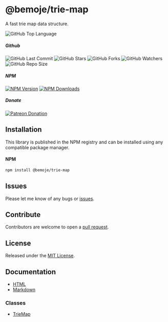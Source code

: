 # @bemoje/trie-map
A fast trie map data structure.

![GitHub Top Language](https://img.shields.io/github/languages/top/bemoje/https://github.com/bemoje/tsmono)

##### Github
![GitHub Last Commit](https://img.shields.io/github/last-commit/bemoje/https://github.com/bemoje/tsmono?color=red)
![GitHub Stars](https://img.shields.io/github/stars/bemoje/https://github.com/bemoje/tsmono)
![GitHub Forks](https://img.shields.io/github/forks/bemoje/https://github.com/bemoje/tsmono)
![GitHub Watchers](https://img.shields.io/github/watchers/bemoje/https://github.com/bemoje/tsmono)
![GitHub Repo Size](https://img.shields.io/github/repo-size/bemoje/https://github.com/bemoje/tsmono)

##### NPM
<span><a href="https://npmjs.org/@bemoje/trie-map" title="View this project on NPM"><img src="https://img.shields.io/npm/v/@bemoje/trie-map" alt="NPM Version" /></a></span>
<span><a href="https://npmjs.org/@bemoje/trie-map" title="NPM Downloads"><img src="https://img.shields.io/npm/dt/@bemoje/trie-map" alt="NPM Downloads" /></a></span>


##### Donate
<span><a href="https://www.patreon.com/user?u=40752770" title="Donate using Patreon"><img src="https://img.shields.io/badge/patreon-donate-yellow.svg" alt="Patreon Donation" /></a></span>

## Installation
This library is published in the NPM registry and can be installed using any compatible package manager.

#### NPM
```sh
npm install @bemoje/trie-map
```


## Issues
Please let me know of any bugs or [issues](https://github.com/bemoje/https://github.com/bemoje/tsmono/issues).

## Contribute
Contributors are welcome to open a [pull request](https://github.com/bemoje/https://github.com/bemoje/tsmono/pulls).

## License
Released under the [MIT License](./LICENSE).

## Documentation
- [HTML](https://github.com/bemoje/tsmono/blob/main/pkg/trie-map/docs/html/index.html)
- [Markdown](https://github.com/bemoje/tsmono/blob/main/pkg/trie-map/docs/md/index.md)

### Classes

- [TrieMap](https://github.com/bemoje/tsmono/blob/main/pkg/trie-map/docs/md/classes/TrieMap.md)
